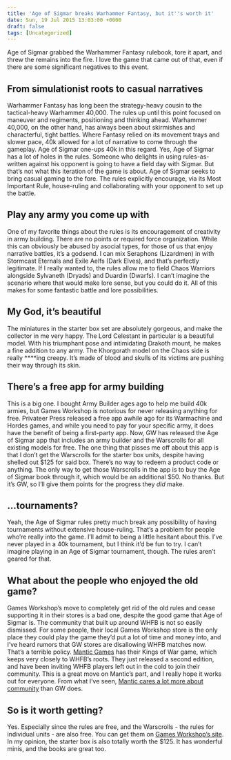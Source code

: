 ```yaml
---
title: 'Age of Sigmar breaks Warhammer Fantasy, but it''s worth it'
date: Sun, 19 Jul 2015 13:03:00 +0000
draft: false
tags: [Uncategorized]
---
```


Age of Sigmar grabbed the Warhammer Fantasy rulebook, tore it apart, and threw the remains into the fire. I love the game that came out of that, even if there are some significant negatives to this event.

From simulationist roots to casual narratives
---------------------------------------------

Warhammer Fantasy has long been the strategy-heavy cousin to the tactical-heavy Warhammer 40,000. The rules up until this point focused on maneuver and regiments, positioning and thinking ahead. Warhammer 40,000, on the other hand, has always been about skirmishes and characterful, tight battles. Where Fantasy relied on its movement trays and slower pace, 40k allowed for a lot of narrative to come through the gameplay. Age of Sigmar one-ups 40k in this regard. Yes, Age of Sigmar has a lot of holes in the rules. Someone who delights in using rules-as-written against his opponent is going to have a field day with Sigmar. But that’s not what this iteration of the game is about. Age of Sigmar seeks to bring casual gaming to the fore. The rules explicitly encourage, via its Most Important Rule, house-ruling and collaborating with your opponent to set up the battle.

Play any army you come up with
------------------------------

One of my favorite things about the rules is its encouragement of creativity in army building. There are no points or required force organization. While this can obviously be abused by asocial types, for those of us that enjoy narrative battles, it’s a godsend. I can mix Seraphons (Lizardmen) in with Stormcast Eternals and Exile Aelfs (Dark Elves), and that’s perfectly legitimate. If I really wanted to, the rules allow me to field Chaos Warriors alongside Sylvaneth (Dryads) and Duardin (Dwarfs). I can’t imagine the scenario where that would make lore sense, but you could do it. All of this makes for some fantastic battle and lore possibilities.

My God, it’s beautiful
----------------------

The miniatures in the starter box set are absolutely gorgeous, and make the collector in me very happy. The Lord Celestant in particular is a beautiful model. With his triumphant pose and intimidating Drakoth mount, he makes a fine addition to any army. The Khorgorath model on the Chaos side is really ****ing creepy. It’s made of blood and skulls of its victims are pushing their way through its skin.

There’s a free app for army building
------------------------------------

This is a big one. I bought Army Builder ages ago to help me build 40k armies, but Games Workshop is notorious for never releasing anything for free. Privateer Press released a free app awhile ago for its Warmachine and Hordes games, and while you need to pay for your specific army, it does have the benefit of being a first-party app. Now, GW has released the Age of Sigmar app that includes an army builder and the Warscrolls for all existing models for free. The one thing that pisses me off about this app is that I don’t get the Warscrolls for the starter box units, despite having shelled out $125 for said box. There’s no way to redeem a product code or anything. The only way to get those Warscrolls in the app is to buy the Age of Sigmar book through it, which would be an additional $50. No thanks. But it’s GW, so I’ll give them points for the progress they _did_ make.

…tournaments?
-------------

Yeah, the Age of Sigmar rules pretty much break any possibility of having tournaments without extensive house-ruling. That’s a problem for people who’re really into the game. I’ll admit to being a little hesitant about this. I’ve never played in a 40k tournament, but I think it’d be fun to try. I can’t imagine playing in an Age of Sigmar tournament, though. The rules aren’t geared for that.

What about the people who enjoyed the old game?
-----------------------------------------------

Games Workshop’s move to completely get rid of the old rules and cease supporting it in their stores is a bad one, despite the good game that Age of Sigmar is. The community that built up around WHFB is not so easily dismissed. For some people, their local Games Workshop store is the only place they could play the game they’d put a lot of time and money into, and I’ve heard rumors that GW stores are disallowing WHFB matches now. That’s a terrible policy. [Mantic Games](http://www.manticgames.com/) has their Kings of War game, which keeps very closely to WHFB’s roots. They just released a second edition, and have been inviting WHFB players left out in the cold to join their community. This is a great move on Mantic’s part, and I really hope it works out for everyone. From what I’ve seen, [Mantic cares a lot more about community](http://manticblog.com/2015/07/14/how-the-community-helped-develop-kings-of-war/) than GW does.

So is it worth getting?
-----------------------

Yes. Especially since the rules are free, and the Warscrolls - the rules for individual units - are also free. You can get them on [Games Workshop’s site](http://www.games-workshop.com/en-US/age-of-sigmar-compendiums). In my opinion, the starter box is also totally worth the $125. It has wonderful minis, and the books are great too.